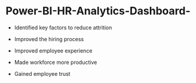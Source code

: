# Power-BI-HR-Analytics-Dashboard-

* Identified key factors to reduce attrition

* Improved the hiring process

* Improved employee experience

* Made workforce more productive

* Gained employee trust
